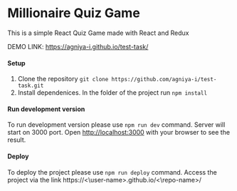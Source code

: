 # Millionaire Quiz Game

This is a simple React Quiz Game made with React and Redux

DEMO LINK: https://agniya-i.github.io/test-task/

#### Setup

1. Clone the repository `git clone https://github.com/agniya-i/test-task.git`
2. Install dependenices. In the folder of the project run `npm install`

#### Run development version

To run development version please use `npm run dev` command. Server will start on 3000 port. Open [http://localhost:3000](http://localhost:3000) with your browser to see the result.

#### Deploy

To deploy the project please use `npm run deploy` command. Access the project via the link https://<\user-name\>.github.io/<\repo-name\>/
